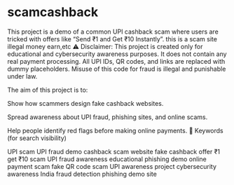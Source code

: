 # scamcashback
This project is a demo of a common UPI cashback scam where users are tricked with offers like “Send ₹1 and Get ₹10 Instantly”.
this is a scam site illegal money earn,etc
⚠️ Disclaimer:
This project is created only for educational and cybersecurity awareness purposes.
It does not contain any real payment processing. All UPI IDs, QR codes, and links are replaced with dummy placeholders.
Misuse of this code for fraud is illegal and punishable under law.

The aim of this project is to:

Show how scammers design fake cashback websites.

Spread awareness about UPI fraud, phishing sites, and online scams.

Help people identify red flags before making online payments.
🔑 Keywords (for search visibility)

UPI scam UPI fraud demo cashback scam website fake cashback offer
₹1 get ₹10 scam UPI fraud awareness educational phishing demo
online payment scam fake QR code scam UPI awareness project
cybersecurity awareness India fraud detection phishing demo site
